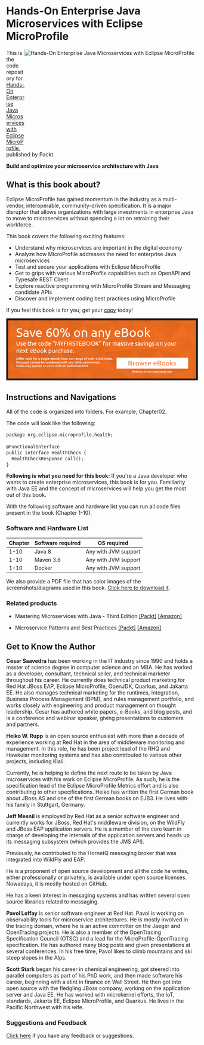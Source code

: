 # Hands-On Enterprise Java Microservices with Eclipse MicroProfile 

<a href="https://www.packtpub.com/web-development/hands-on-enterprise-java-microservices-with-eclipse-microprofile?utm_source=github&utm_medium=repository&utm_campaign=9781838643102"><img src="https://www.packtpub.com/media/catalog/product/cache/e4d64343b1bc593f1c5348fe05efa4a6/9/7/9781838643102-original.jpeg" alt="Hands-On Enterprise Java Microservices with Eclipse MicroProfile " height="256px" align="right"></a>

This is the code repository for [Hands-On Enterprise Java Microservices with Eclipse MicroProfile](https://www.packtpub.com/web-development/hands-on-enterprise-java-microservices-with-eclipse-microprofile?utm_source=github&utm_medium=repository&utm_campaign=9781838643102), published by Packt.

**Build and optimize your microservice architecture with Java**

## What is this book about?
Eclipse MicroProfile has gained momentum in the industry as a multi-vendor, interoperable, community-driven specification. It is a major disruptor that allows organizations with large investments in enterprise Java to move to microservices without spending a lot on retraining their workforce.


This book covers the following exciting features:
* Understand why microservices are important in the digital economy 
* Analyze how MicroProfile addresses the need for enterprise Java microservices 
* Test and secure your applications with Eclipse MicroProfile 
* Get to grips with various MicroProfile capabilities such as OpenAPI and Typesafe REST Client 
* Explore reactive programming with MicroProfile Stream and Messaging candidate APIs 
* Discover and implement coding best practices using MicroProfile

If you feel this book is for you, get your [copy](https://www.amazon.com/dp/1838643109) today!

<a href="https://www.packtpub.com/?utm_source=github&utm_medium=banner&utm_campaign=GitHubBanner"><img src="https://raw.githubusercontent.com/PacktPublishing/GitHub/master/GitHub.png" 
alt="https://www.packtpub.com/" border="5" /></a>

## Instructions and Navigations
All of the code is organized into folders. For example, Chapter02.

The code will look like the following:
```
package org.eclipse.microprofile.health;

@FunctionalInterface
public interface HealthCheck {
  HealthCheckResponse call();
}
```

**Following is what you need for this book:**
If you're a Java developer who wants to create enterprise microservices, this book is for you. Familiarity with Java EE and the concept of microservices will help you get the most out of this book.	

With the following software and hardware list you can run all code files present in the book (Chapter 1-10).
### Software and Hardware List
| Chapter | Software required | OS required |
| -------- | ------------------------------------ | ----------------------------------- |
| 1-10 | Java 8 | Any with JVM support |
| 1-10 | Maven 3.6 | Any with JVM support |
| 1-10 | Docker | Any with JVM support |

We also provide a PDF file that has color images of the screenshots/diagrams used in this book. [Click here to download it](https://static.packt-cdn.com/downloads/9781838643102_ColorImages.pdf).

### Related products
* Mastering Microservices with Java - Third Edition  [[Packt]](https://www.packtpub.com/application-development/mastering-microservices-java-third-edition?utm_source=github&utm_medium=repository&utm_campaign=9781789530728) [[Amazon]](https://www.amazon.com/dp/1785285173)

* Microservice Patterns and Best Practices  [[Packt]](https://www.packtpub.com/application-development/microservice-patterns-and-best-practices?utm_source=github&utm_medium=repository&utm_campaign=9781788474030) [[Amazon]](https://www.amazon.com/dp/1788474031)

## Get to Know the Author
**Cesar Saavedra**
has been working in the IT industry since 1990 and holds a master of science degree in computer science and an MBA. He has worked as a developer, consultant, technical seller, and technical marketer throughout his career. He currently does technical product marketing for Red Hat JBoss EAP, Eclipse MicroProfile, OpenJDK, Quarkus, and Jakarta EE. He also manages technical marketing for the runtimes, integration, Business Process Management (BPM), and rules management portfolio, and works closely with engineering and product management on thought leadership. Cesar has authored white papers, e-Books, and blog posts, and is a conference and webinar speaker, giving presentations to customers and partners.

**Heiko W. Rupp**
is an open source enthusiast with more than a decade of experience working at Red Hat in the area of middleware monitoring and management. In this role, he has been project lead of the RHQ and Hawkular monitoring systems and has also contributed to various other projects, including Kiali.

Currently, he is helping to define the next route to be taken by Java microservices with his work on Eclipse MicroProfile. As such, he is the specification lead of the Eclipse MicroProfile Metrics effort and is also contributing to other specifications. Heiko has written the first German book about JBoss AS and one of the first German books on EJB3. He lives with his family in Stuttgart, Germany.

**Jeff Mesnil**
is employed by Red Hat as a senior software engineer and currently works for JBoss, Red Hat's middleware division, on the WildFly and JBoss EAP application servers. He is a member of the core team in charge of developing the internals of the application servers and heads up its messaging subsystem (which provides the JMS API).

Previously, he contributed to the HornetQ messaging broker that was integrated into WildFly and EAP.

He is a proponent of open source development and all the code he writes, either professionally or privately, is available under open source licenses. Nowadays, it is mostly hosted on GitHub.

He has a keen interest in messaging systems and has written several open source libraries related to messaging.

**Pavol Loffay**
is senior software engineer at Red Hat. Pavol is working on observability tools for microservice architectures. He is mostly involved in the tracing domain, where he is an active committer on the Jaeger and OpenTracing projects. He is also a member of the OpenTracing Specification Council (OTSC) and a lead for the MicroProfile-OpenTracing specification. He has authored many blog posts and given presentations at several conferences. In his free time, Pavol likes to climb mountains and ski steep slopes in the Alps.

**Scott Stark**
began his career in chemical engineering, got steered into parallel computers as part of his PhD work, and then made software his career, beginning with a stint in finance on Wall Street. He then got into open source with the fledgling JBoss company, working on the application server and Java EE. He has worked with microkernel efforts, the IoT, standards, Jakarta EE, Eclipse MicroProfile, and Quarkus. He lives in the Pacific Northwest with his wife.

### Suggestions and Feedback
[Click here](https://docs.google.com/forms/d/e/1FAIpQLSdy7dATC6QmEL81FIUuymZ0Wy9vH1jHkvpY57OiMeKGqib_Ow/viewform) if you have any feedback or suggestions.


